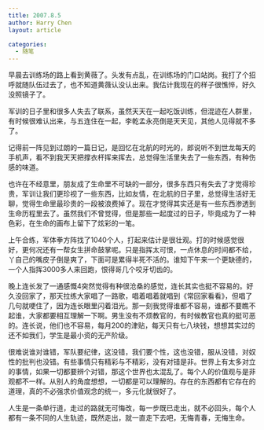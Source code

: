 ```yaml
---
title: 2007.8.5
author: Harry Chen
layout: article

categories:
  - 随笔
---
```


  早晨去训练场的路上看到黄薇了。头发有点乱，在训练场的门口站岗。我打了个招呼就随队伍过去了，也不知道黄薇认没认出来。我估计我现在的样子很憔悴，好久没照镜子了。

  军训的日子里和很多人失去了联系，虽然天天在一起吃饭训练，但混迹在人群里，有时候很难认出来，与五连住在一起，李乾孟永亮倒是天天见，其他人见得就不多了。

  记得前一阵见到过朗的一篇日记，是回忆在北航的时光的，郎说听不到世龙每天的手机声，看不到我天天把撑衣杆挥来挥去，总觉得生活里失去了一些东西，有种伤感的味道。

  也许在不经意里，朋友成了生命里不可缺的一部分，很多东西只有失去了才觉得珍贵，军训让我们更珍视了一些东西，比如友情，在北航的日子里，总觉得生活好无聊，觉得生命里最珍贵的一段被浪费掉了。现在才觉得其实还是有一些东西渗透到生命历程里去了。虽然我们不曾觉得，但是那些一起度过的日子，毕竟成为了一种色彩，在生命的画布上留下了炫彩的一笔。

  上午合练，军体拳方阵找了1040个人，打起来估计是很壮观。打的时候感觉很好，更何况还有一帮女生拼命鼓掌呢。只是指挥太可恨，一点休息的时间都不给，丫自己的嘴皮子倒是爽了，下面可是累得半死不活的。谁知下午来一个更缺德的，一个人指挥3000多人来回跑，恨得哥几个咬牙切齿的。

  晚上连长发了一通感慨4突然觉得有种很沧桑的感觉，连长其实也挺不容易的。好久没回家了，那天拉练大家唱了一路歌，唱着唱着就唱到《常回家看看》，但唱了几句就哽住了，因为连长眼里闪着泪光。那一刻我觉得谁都不容易，谁都不要瞧不起谁，大家都要相互理解一下啊。男生没有不烦教官的，有时候教官也真的挺可恶的。连长说，他们也不容易，每月200的津贴，每天只有七八块钱，想想其实过的还不如我们，学生是最小资的无产阶级。

  很难说谁对谁错，军队要纪律，这没错，我们要个性，这也没错，服从没错，对奴性的批判也没错。有些事情只有精彩与不精彩，没有对错是非。世界上有太多对立的事情，如果一切都要辨个对错，那这个世界也太混乱了。每个人的价值观与是非观都不一样。从别人的角度想想，一切都是可以理解的。存在的东西都有它存在的道理，真的不必强求价值观念的统一，多元化就很好了。

  人生是一条单行道，走过的路就无可悔改，每一步既已走出，就不必回头，每个人都有一条不同的人生轨迹，既然走出，就一直走下去吧，无悔青春，无悔生命。
